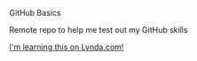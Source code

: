 GitHub Basics

Remote repo to help me test out my GitHub skills

[I'm learning this on Lynda.com!](http://www.lynda.com)
